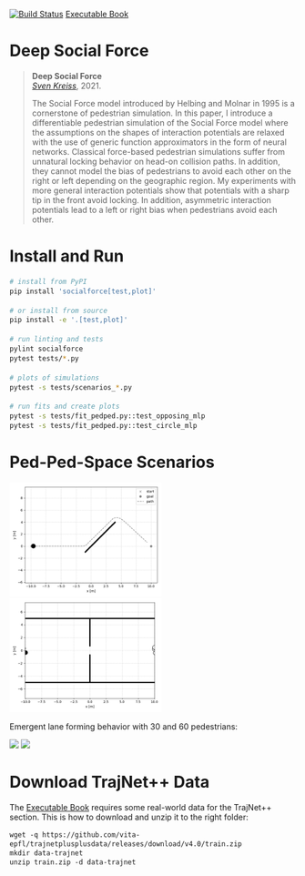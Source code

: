 [![Build Status](https://travis-ci.org/svenkreiss/socialforce.svg?branch=master)](https://travis-ci.org/svenkreiss/socialforce)
[Executable Book](https://www.svenkreiss.com/socialforce/)

# Deep Social Force

> __Deep Social Force__<br />
> _[Sven Kreiss](https://www.svenkreiss.com)_, 2021.
>
> The Social Force model introduced by Helbing and Molnar in 1995
> is a cornerstone of pedestrian simulation. In this paper,
> I introduce a differentiable pedestrian simulation of the Social Force model
> where the assumptions on the shapes of interaction potentials are relaxed
> with the use of generic function approximators in the form of neural
> networks.
> Classical force-based pedestrian simulations suffer from unnatural
> locking behavior on head-on collision paths. In addition, they cannot
> model the bias
> of pedestrians to avoid each other on the right or left depending on
> the geographic region.
> My experiments with more general interaction potentials show that
> potentials with a sharp tip in the front avoid
> locking. In addition, asymmetric interaction potentials lead to a left or right
> bias when pedestrians avoid each other.


# Install and Run

```sh
# install from PyPI
pip install 'socialforce[test,plot]'

# or install from source
pip install -e '.[test,plot]'

# run linting and tests
pylint socialforce
pytest tests/*.py

# plots of simulations
pytest -s tests/scenarios_*.py

# run fits and create plots
pytest -s tests/fit_pedped.py::test_opposing_mlp
pytest -s tests/fit_pedped.py::test_circle_mlp
```


# Ped-Ped-Space Scenarios

<img src="docs/separator.gif" height=200 />
<img src="docs/gate.gif" height=200 />

Emergent lane forming behavior with 30 and 60 pedestrians:

<img src="docs/walkway_30.gif" height=200 />
<img src="docs/walkway_60.gif" height=200 />


# Download TrajNet++ Data

The [Executable Book](https://www.svenkreiss.com/socialforce/)
requires some real-world data for the TrajNet++ section.
This is how to download and unzip it to the right folder:

```
wget -q https://github.com/vita-epfl/trajnetplusplusdata/releases/download/v4.0/train.zip
mkdir data-trajnet
unzip train.zip -d data-trajnet
```